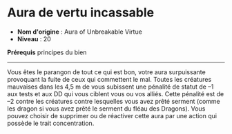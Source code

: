 # Aura de vertu incassable

 * **Nom d'origine** : Aura of Unbreakable Virtue
 * **Niveau** : 20


<p><strong>Prérequis</strong> principes du bien</p>
<hr>
<p>Vous êtes le parangon de tout ce qui est bon, votre aura surpuissante provoquant la fuite de ceux qui commettent le mal. Toutes les créatures mauvaises dans les 4,5 m de vous subissent une pénalité de statut de –1 aux tests et aux DD qui vous ciblent vous ou vos alliés. Cette pénalité est de –2 contre les créatures contre lesquelles vous avez  prêté serment (comme les dragon si vous avez prêté le serment du fléau des Dragons). Vous pouvez choisir de supprimer ou de réactiver cette aura par une action qui possède le trait concentration.</p>